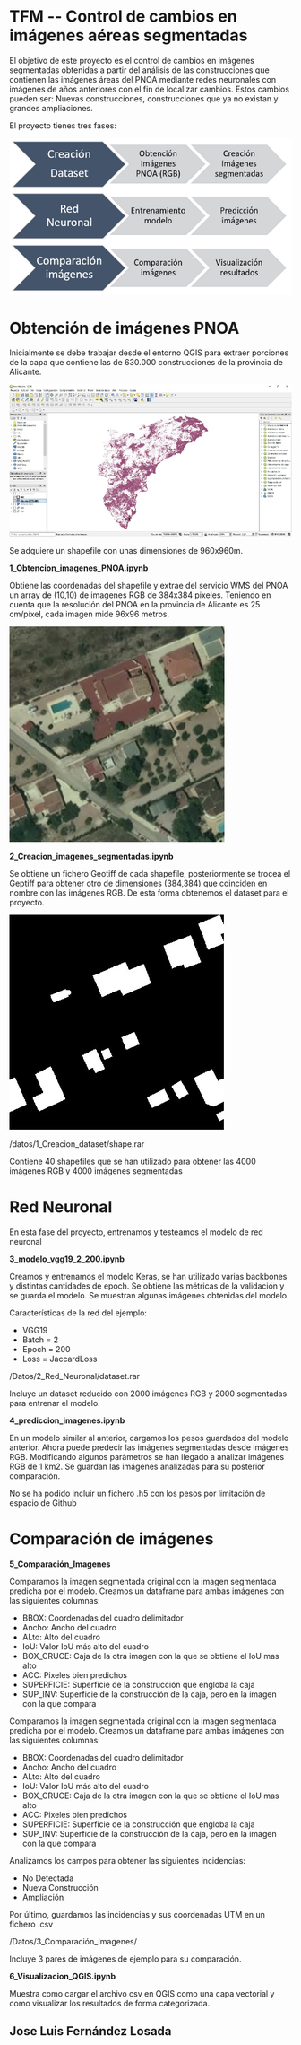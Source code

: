# TFM -- Control de cambios en imágenes aéreas segmentadas

El objetivo de este proyecto es el control de cambios en imágenes segmentadas obtenidas a partir del análisis de las construcciones que contienen las imágenes áreas del PNOA mediante redes neuronales con imágenes de años anteriores con el fin de localizar cambios. Estos cambios pueden ser:  Nuevas construcciones, construcciones que ya no existan y grandes ampliaciones.

El proyecto tienes tres fases:

![Ciclo fases](/img/esquema.jpg)


#  Obtención de imágenes PNOA 

Inicialmente se debe trabajar desde el entorno QGIS para extraer porciones de la capa que contiene las de 630.000 construcciones de la provincia de Alicante.

![QGIS Alicante](/img/alicante.jpg)

Se adquiere un shapefile con unas dimensiones de 960x960m. 

**1_Obtencion_imagenes_PNOA.ipynb** 

Obtiene las coordenadas del shapefile y extrae del servicio WMS del PNOA un array de (10,10)
de imagenes RGB de 384x384 pixeles.
Teniendo en cuenta que la resolución del PNOA en la provincia de Alicante es 25 cm/píxel, cada imagen mide 96x96 metros.

![RGB](/img/680667.12_4238075.56_680763.12_4238171.56.jpg)

**2_Creacion_imagenes_segmentadas.ipynb** 

Se obtiene un fichero Geotiff de cada shapefile, posteriormente se trocea el Geptiff para obtener otro de dimensiones (384,384) que coinciden en nombre con las imágenes RGB.
De esta forma obtenemos el dataset para el proyecto.


![TIFF](/img/680667.12_4238075.56_680763.12_4238171.56_tiff.jpg)

/datos/1_Creacion_dataset/shape.rar 

Contiene 40 shapefiles que se han utilizado para obtener las 4000 imágenes RGB y 4000 imágenes segmentadas

#  Red Neuronal

En esta fase del proyecto, entrenamos y testeamos el modelo de red neuronal 

**3_modelo_vgg19_2_200.ipynb** 

Creamos y entrenamos el modelo Keras, se han utilizado varias backbones y distintas cantidades de epoch. Se obtiene las métricas de la validación y se guarda el modelo. Se muestran algunas imágenes obtenidas del modelo.

Características de la red del ejemplo:
-	VGG19
-	Batch = 2
-	Epoch = 200
-	Loss = JaccardLoss

/Datos/2_Red_Neuronal/dataset.rar 

Incluye un dataset reducido con 2000 imágenes RGB y 2000 segmentadas para entrenar el modelo.


**4_prediccion_imagenes.ipynb** 

En un modelo similar al anterior, cargamos los pesos guardados del modelo anterior. Ahora puede predecir las imágenes segmentadas desde imágenes RGB. Modificando algunos parámetros se han llegado a analizar imágenes RGB de 1 km2.
Se guardan las imágenes analizadas para su posterior comparación.

No se ha podido incluir un fichero .h5 con los pesos por limitación de espacio de Github


#  Comparación de imágenes

**5_Comparación_Imagenes**

Comparamos la imagen segmentada original con la imagen segmentada predicha por el modelo.
Creamos un dataframe para ambas imágenes con las siguientes columnas:
-	BBOX: Coordenadas del cuadro delimitador
-	Ancho: Ancho del cuadro
-	ALto: Alto del cuadro
-	IoU: Valor IoU más alto del cuadro
-	BOX_CRUCE: Caja de la otra imagen con la que se obtiene el IoU mas alto
-	ACC: Pixeles bien predichos
-	SUPERFICIE: Superficie de la construcción que engloba la caja
-	SUP_INV: Superficie de la construcción de la caja, pero en la imagen con la que compara

Comparamos la imagen segmentada original con la imagen segmentada predicha por el modelo.
Creamos un dataframe para ambas imágenes con las siguientes columnas:
-	BBOX: Coordenadas del cuadro delimitador
-	Ancho: Ancho del cuadro
-	ALto: Alto del cuadro
-	IoU: Valor IoU más alto del cuadro
-	BOX_CRUCE: Caja de la otra imagen con la que se obtiene el IoU mas alto
-	ACC: Pixeles bien predichos
-	SUPERFICIE: Superficie de la construcción que engloba la caja
-	SUP_INV: Superficie de la construcción de la caja, pero en la imagen con la que compara


Analizamos los campos para obtener las siguientes incidencias:

-	No Detectada
-	Nueva Construcción
-	Ampliación

Por último, guardamos las incidencias y sus coordenadas UTM en un fichero .csv

/Datos/3_Comparación_Imagenes/ 

Incluye 3 pares de imágenes de ejemplo para su comparación.

**6_Visualizacion_QGIS.ipynb**

Muestra como cargar el archivo csv en QGIS como una capa vectorial y como visualizar los resultados de forma categorizada.


##  Jose Luis Fernández Losada 
